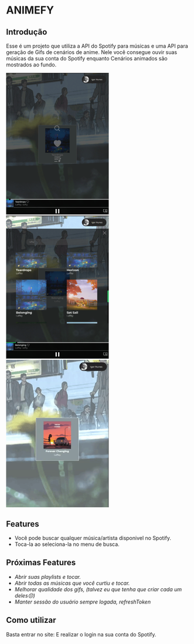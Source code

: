 # ANIMEFY

## Introdução

Esse é um projeto que utiliza a API do Spotify para músicas e uma API para geração de Gifs de cenários de anime. Nele você consegue ouvir suas músicas da sua conta do Spotify enquanto Cenários animados são mostrados ao fundo. 

<p float="left">
    <img width= "280" src="./client/public/assets/animefy01.PNG">
    <img width= "280" src="./client/public/assets/animefy02.PNG">
    <img width= "280" src="./client/public/assets/animefy.gif"> 
</p>

## Features

- Você pode buscar qualquer música/artista disponivel no Spotify.
- Toca-la ao seleciona-la no menu de busca.

## Próximas Features
- *Abrir suas playlists e tocar.*
- *Abrir todas as músicas que você curtiu e tocar.*
- *Melhorar qualidade dos gifs, (talvez eu que tenha que criar cada um deles😔)*
- *Manter sessão do usuário sempre logada, refreshToken*

## Como utilizar

Basta entrar no site: 
E realizar o login na sua conta do Spotify.





